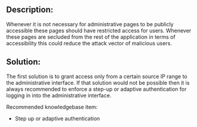## Description:

Whenever it is not necessary for administrative pages to be publicly accessible these
pages should have restricted access for users. Whenever these pages are secluded from the rest
of the application in terms of accessibility this could reduce the attack vector of malicious users.

## Solution:

The first solution is to grant access only from a certain source IP range to the
administrative interface. If that solution would not be possible then it is always recommended
to enforce a step-up or adaptive authentication for logging in into the administrative interface.

Recommended knowledgebase item:

- Step up or adaptive authentication
